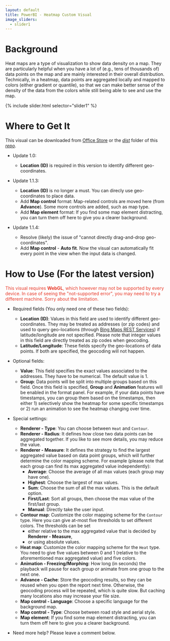 ```yaml
---
layout: default
title: PowerBI - Heatmap Custom Visual
image_sliders:
  - slider1
---
```


[comment]: # (checklist: )
[comment]: # (a. _data/sliders.yml: change the images)
[comment]: # (b. _incudes/disqus_comments.html: change the forum id)
[comment]: # (c. index.md: title and content)

# Background

Heat maps are a type of visualization to show data density on a map. They are particularly helpful when you have a lot of (e.g., tens of thousands of) data points on the map and are mainly interested in their overall distribution. Technically, in a heatmap, data points are aggregated locally and mapped to colors (either gradient or quantile), so that we can make better sense of the density of the data from the colors while still being able to see and use the map.

{% include slider.html selector="slider1" %}

# Where to Get It

This visual can be downloaded from [Office Store](https://store.office.com/en-us/app.aspx?assetid=WA104381072&ui=en-US&rs=en-US&ad=US&appredirect=false) or the [_dist_](https://github.com/weiweicui/PowerBI-Heatmap/tree/master/dist) folder of this [_repo_](https://github.com/weiweicui/PowerBI-Heatmap).

* Update 1.0:
  * **Location (ID)** is required in this version to identify different geo-coordinates.

* Update 1.1.3:
  * **Location (ID)** is no longer a must. You can direcly use geo-coordinates to place data. 
  * Add **Map control** format: Map-related controls are moved here (from **Advance**). Some more controls are added, such as map type.
  * Add **Map element** format: If you find some map element distracting, you can turn them off here to give you a clearer background.

* Update 1.1.4:
  * Resolve (likely) the issue of "cannot directly drag-and-drop geo-coordinates".
  * Add **Map control** - **Auto fit**. Now the visual can automatically fit every point in the view when the input data is changed.  

# How to Use (For the latest version)
<span style="color:#e83929">This visual requires **WebGL**, which however may not be supported by every device. In case of seeing the "not-supported error", you may need to try a different machine. Sorry about the limitation.</span>

* Required fields (You only need one of these two fields):
  * **Location (ID)**: Values in this field are used to identify different geo-coordinates. They may be treated as addresses (or zip codes) and used to query geo-locations (through [Bing Maps REST Services](https://msdn.microsoft.com/en-us/library/ff701713.aspx)) if latitude/longitude are not specified. Please note that integer values in this field are directly treated as zip codes when geocoding.
  * **Latitude/Longitude**: These fields specify the geo-locations of data points. If both are specified, the geocoding will not happen.

* Optional fields:  
  * **Value**: This field specifies the exact values associated to the addresses. They have to be numerical. The default value is 1.
  * **Group**: Data points will be split into multiple groups based on this field. Once this field is specified, **Group** and **Animation** features will be enabled in the format panel. For example, if your data points have timestamps, you can group them based on the timestamps, then either 1) selectively show the heatmap for some specific timestamps or 2) run an animation to see the heatmap changing over time.
* Special settings:
  * **Renderer - Type**: You can choose between `Heat` and `Contour`.
  * **Renderer - Radius**: It defines how close two data points can be aggregated together. If you like to see more details, you may reduce the value.
  * **Renderer - Measure**: It defines the strategy to find the largest aggregated value based on data point groups, which will further determine the color mapping scheme. For example (please note that each group can find its max aggregated value independently):
    * **Average**: Choose the average of all max values (each group may have one).
    * **Highest**: Choose the largest of max values.
    * **Sum**: Choose the sum of all the max values. This is the default option.
    * **First/Last**: Sort all groups, then choose the max value of the first/last group.
    * **Manual**: Directly take the user input.
  * **Contour map**: Customize the color mapping scheme for the `Contour` type. Here you can give at-most five thresholds to set different colors. The thresholds can be set
      * either relative to the max aggregated value that is decided by **Renderer - Measure**,
      * or using absolute values.
  * **Heat map**: Customize the color mapping scheme for the `Heat` type. You need to give five values between 0 and 1 (relative to the aforementioned max aggregated value) and five colors.
  * **Animation - Freezing/Morphing**: How long (in seconds) the playback will pause for each group or animate from one group to the next one.
  * **Advance - Cache**: Store the geocoding results, so they can be reused when you open the report next time. Otherwise, the geocoding process will be repeated, which is quite slow. But caching many locations also may increase your file size.
  * **Map control - Language**: Choose a specific language for the background map.
  * **Map control - Type**: Choose between road style and aerial style.
  * **Map element**: If you find some map element distracting, you can turn them off here to give you a clearer background.
* Need more help? Please leave a comment below.
